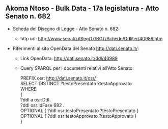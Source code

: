 ## Akoma Ntoso - Bulk Data - 17a legislatura - Atto Senato n. 682 ##

* Scheda del Disegno di Legge - Atto Senato n. 682:
	* http url: http://www.senato.it/leg/17/BGT/Schede/Ddliter/40989.htm

* Riferimenti al sito OpenData del Senato http://dati.senato.it/:
	* Link OpenData: http://dati.senato.it/ddl/40989
	* Query SPARQL per i documenti relativi all'Atto Senato:

        PREFIX osr: <http://dati.senato.it/osr/>  
		SELECT DISTINCT ?testoPresentato ?testoApprovato  
		WHERE  
		{  
		    ?ddl a osr:Ddl.  
		    ?ddl osr:idFase 682 .  
		    OPTIONAL { ?ddl osr:testoPresentato ?testoPresentato }  
		    OPTIONAL { ?ddl osr:testoApprovato ?testoApprovato }  
		}
		